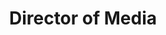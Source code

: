 ---
path: "/team/john-peak"
order: 5
name: "John Peak"
title: "Director of Media"
photo: "john.jpg"
facebook: "https://www.facebook.com/jpeak"
twitter: "https://twitter.com/jpeak"
instagram: "https://instagram.com/johnpeak"
category: "Team"
---